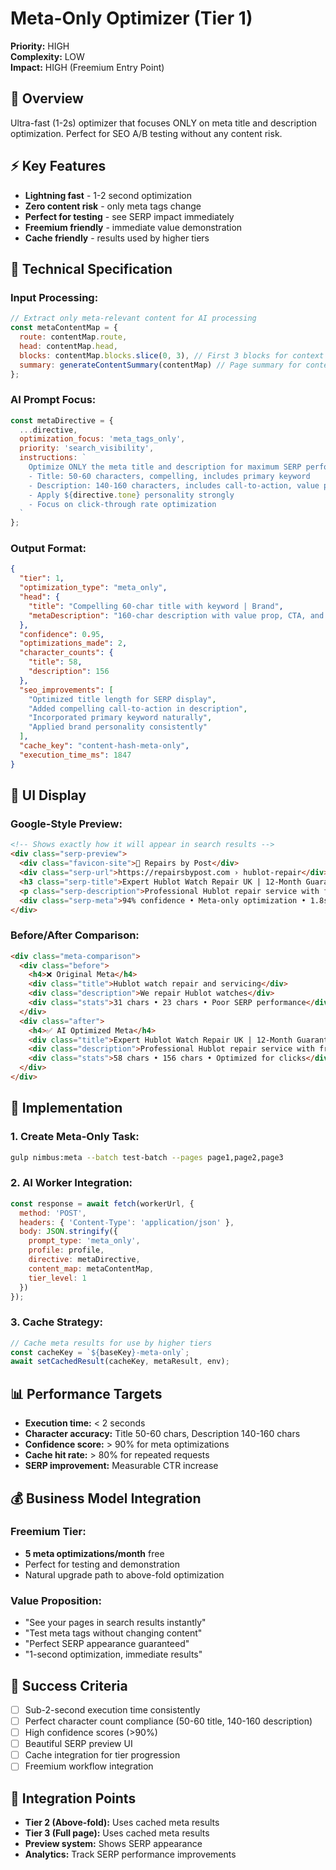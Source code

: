 # Meta-Only Optimizer (Tier 1)

**Priority:** HIGH  
**Complexity:** LOW  
**Impact:** HIGH (Freemium Entry Point)  

## 🎯 **Overview**

Ultra-fast (1-2s) optimizer that focuses ONLY on meta title and description optimization. Perfect for SEO A/B testing without any content risk.

## ⚡ **Key Features**

- **Lightning fast** - 1-2 second optimization
- **Zero content risk** - only meta tags change
- **Perfect for testing** - see SERP impact immediately
- **Freemium friendly** - immediate value demonstration
- **Cache friendly** - results used by higher tiers

## 🔧 **Technical Specification**

### **Input Processing:**
```javascript
// Extract only meta-relevant content for AI processing
const metaContentMap = {
  route: contentMap.route,
  head: contentMap.head,
  blocks: contentMap.blocks.slice(0, 3), // First 3 blocks for context
  summary: generateContentSummary(contentMap) // Page summary for context
};
```

### **AI Prompt Focus:**
```javascript
const metaDirective = {
  ...directive,
  optimization_focus: 'meta_tags_only',
  priority: 'search_visibility',
  instructions: `
    Optimize ONLY the meta title and description for maximum SERP performance.
    - Title: 50-60 characters, compelling, includes primary keyword
    - Description: 140-160 characters, includes call-to-action, value proposition
    - Apply ${directive.tone} personality strongly
    - Focus on click-through rate optimization
  `
};
```

### **Output Format:**
```json
{
  "tier": 1,
  "optimization_type": "meta_only",
  "head": {
    "title": "Compelling 60-char title with keyword | Brand",
    "metaDescription": "160-char description with value prop, CTA, and benefits. Perfect for SERP click-through optimization."
  },
  "confidence": 0.95,
  "optimizations_made": 2,
  "character_counts": {
    "title": 58,
    "description": 156
  },
  "seo_improvements": [
    "Optimized title length for SERP display",
    "Added compelling call-to-action in description",
    "Incorporated primary keyword naturally",
    "Applied brand personality consistently"
  ],
  "cache_key": "content-hash-meta-only",
  "execution_time_ms": 1847
}
```

## 🎨 **UI Display**

### **Google-Style Preview:**
```html
<!-- Shows exactly how it will appear in search results -->
<div class="serp-preview">
  <div class="favicon-site">🔵 Repairs by Post</div>
  <div class="serp-url">https://repairsbypost.com › hublot-repair</div>
  <h3 class="serp-title">Expert Hublot Watch Repair UK | 12-Month Guarantee</h3>
  <p class="serp-description">Professional Hublot repair service with free UK collection. 1.5K+ reviews, 12-month guarantee. Get your quote today.</p>
  <div class="serp-meta">94% confidence • Meta-only optimization • 1.8s</div>
</div>
```

### **Before/After Comparison:**
```html
<div class="meta-comparison">
  <div class="before">
    <h4>❌ Original Meta</h4>
    <div class="title">Hublot watch repair and servicing</div>
    <div class="description">We repair Hublot watches</div>
    <div class="stats">31 chars • 23 chars • Poor SERP performance</div>
  </div>
  <div class="after">
    <h4>✅ AI Optimized Meta</h4>
    <div class="title">Expert Hublot Watch Repair UK | 12-Month Guarantee</div>
    <div class="description">Professional Hublot repair service with free UK collection. 1.5K+ reviews, 12-month guarantee. Get your quote today.</div>
    <div class="stats">58 chars • 156 chars • Optimized for clicks</div>
  </div>
</div>
```

## 🚀 **Implementation**

### **1. Create Meta-Only Task:**
```bash
gulp nimbus:meta --batch test-batch --pages page1,page2,page3
```

### **2. AI Worker Integration:**
```javascript
const response = await fetch(workerUrl, {
  method: 'POST',
  headers: { 'Content-Type': 'application/json' },
  body: JSON.stringify({
    prompt_type: 'meta_only',
    profile: profile,
    directive: metaDirective,
    content_map: metaContentMap,
    tier_level: 1
  })
});
```

### **3. Cache Strategy:**
```javascript
// Cache meta results for use by higher tiers
const cacheKey = `${baseKey}-meta-only`;
await setCachedResult(cacheKey, metaResult, env);
```

## 📊 **Performance Targets**

- **Execution time:** < 2 seconds
- **Character accuracy:** Title 50-60 chars, Description 140-160 chars
- **Confidence score:** > 90% for meta optimizations
- **Cache hit rate:** > 80% for repeated requests
- **SERP improvement:** Measurable CTR increase

## 💰 **Business Model Integration**

### **Freemium Tier:**
- **5 meta optimizations/month** free
- Perfect for testing and demonstration
- Natural upgrade path to above-fold optimization

### **Value Proposition:**
- "See your pages in search results instantly"
- "Test meta tags without changing content"
- "Perfect SERP appearance guaranteed"
- "1-second optimization, immediate results"

## 🎯 **Success Criteria**

- [ ] Sub-2-second execution time consistently
- [ ] Perfect character count compliance (50-60 title, 140-160 description)
- [ ] High confidence scores (>90%)
- [ ] Beautiful SERP preview UI
- [ ] Cache integration for tier progression
- [ ] Freemium workflow integration

## 🔗 **Integration Points**

- **Tier 2 (Above-fold):** Uses cached meta results
- **Tier 3 (Full page):** Uses cached meta results
- **Preview system:** Shows SERP appearance
- **Analytics:** Track SERP performance improvements

